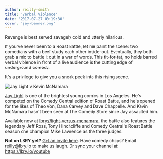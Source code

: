 ```yaml
---
author: reilly-smith
title: 'Verbal Violence'
date: '2017-07-27 00:19:30'
cover: 'jay-banner.png'
---
```


Revenge is best served savagely cold and utterly hilarious.

If you've never been to a Roast Battle, let me paint the scene: two comedians with a beef study each other inside-out. Eventually, they both grab a mic to battle it out in a war of words. This tit-for-tat, no holds barred verbal violence in front of a live audience is the cutting edge of underground comedy.

It's a privilege to give you a sneak peek into this rising scene.

![Jay Light v Kevin McNamara](/img/news/jay-inline.PNG)

<a href='http://www.jaylightcomedy.com'>Jay Light</a> is one of the brightest young comics in Los Angeles. He's competed on the Comedy Central edition of Roast Battle, and he's opened for the likes of Theo Von, Dana Carvey and Dave Chappelle. And Kevin McNamara hasn't been seen at The Comedy Store since Jay assaulted him.

Available now at <a href='https://open.lbry.io/light-versus-mcnamara'>lbry://light-versus-mcnamara</a>, the battle also features the legendary Jeff Ross, Tony Hinchcliffe and Comedy Central's Roast Battle season one champion Mike Lawrence as the three judges.

**Not on LBRY yet?** [Get an invite here](https://lbry.io/get). Have comedy chops? Email [reilly@lbry.io](mailto:reilly@lbry.io) to make us laugh. Or sync your channel at: https://lbry.io/youtube

